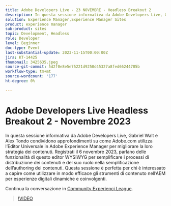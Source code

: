 ```yaml
---
title: Adobe Developers Live - 23 NOVEMBRE - Headless Breakout 2
description: In questa sessione informativa da Adobe Developers Live, Gabriel Walt e Alex Tondo condividono approfondimenti su come Adobe.com utilizza l’Editor Universale in Adobe Experience Manager per migliorare la loro strategia dei contenuti. Registrati il 6 novembre 2023, parlano delle funzionalità di questo editor WYSIWYG per semplificare i processi di distribuzione dei contenuti e del suo ruolo nella semplificazione dell’authoring dei contenuti. Questa sessione è perfetta per chi è interessato a capire come utilizzare in modo efficace gli strumenti di contenuto nell’AEM per esperienze digitali dinamiche e coinvolgenti.
solution: Experience Manager,Experience Manager Sites
product: experience manager
sub-product: sites
topic: Development, Headless
role: Developer
level: Beginner
doc-type: Event
last-substantial-update: 2023-11-15T00:00:00Z
jira: KT-14425
thumbnail: 3425635.jpeg
source-git-commit: 5d2f0e8e5e75221d9250d45327a8fed66244785b
workflow-type: tm+mt
source-wordcount: '177'
ht-degree: 0%

---
```



# Adobe Developers Live Headless Breakout 2 - Novembre 2023

In questa sessione informativa da Adobe Developers Live, Gabriel Walt e Alex Tondo condividono approfondimenti su come Adobe.com utilizza l’Editor Universale in Adobe Experience Manager per migliorare la loro strategia dei contenuti. Registrati il 6 novembre 2023, parlano delle funzionalità di questo editor WYSIWYG per semplificare i processi di distribuzione dei contenuti e del suo ruolo nella semplificazione dell’authoring dei contenuti. Questa sessione è perfetta per chi è interessato a capire come utilizzare in modo efficace gli strumenti di contenuto nell’AEM per esperienze digitali dinamiche e coinvolgenti.

Continua la conversazione in [Community Experienci League](https://adobe.ly/46ELi7X).

>[!VIDEO](https://video.tv.adobe.com/v/3425635/?learn=on)
